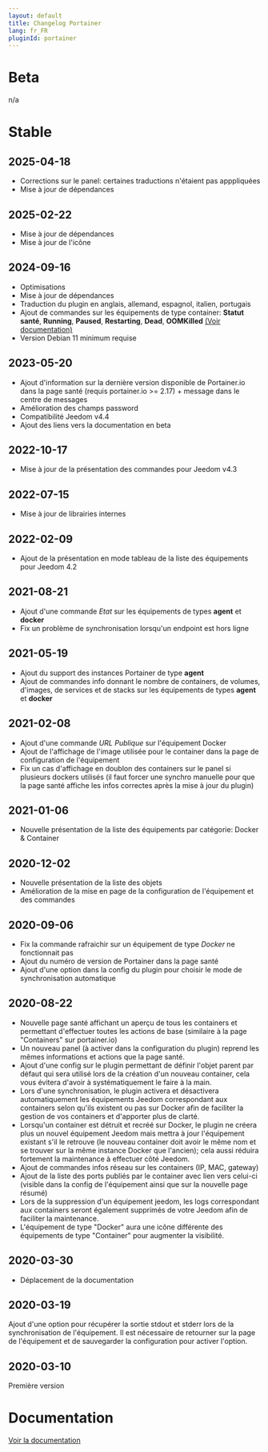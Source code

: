 ```yaml
---
layout: default
title: Changelog Portainer
lang: fr_FR
pluginId: portainer
---
```


# Beta

n/a

# Stable

## 2025-04-18

- Corrections sur le panel: certaines traductions n'étaient pas apppliquées
- Mise à jour de dépendances

## 2025-02-22

- Mise à jour de dépendances
- Mise à jour de l'icône

## 2024-09-16

- Optimisations
- Mise à jour de dépendances
- Traduction du plugin en anglais, allemand, espagnol, italien, portugais
- Ajout de commandes sur les équipements de type container: **Statut santé**, **Running**, **Paused**, **Restarting**, **Dead**, **OOMKilled** [(Voir documentation)]({{site.baseurl}}/{{page.pluginId}}/{{page.lang}})
- Version Debian 11 minimum requise

## 2023-05-20

- Ajout d'information sur la dernière version disponible de Portainer.io dans la page santé (requis portainer.io >= 2.17) + message dans le centre de messages
- Amélioration des champs password
- Compatibilité Jeedom v4.4
- Ajout des liens vers la documentation en beta

## 2022-10-17

- Mise à jour de la présentation des commandes pour Jeedom v4.3

## 2022-07-15

- Mise à jour de librairies internes

## 2022-02-09

- Ajout de la présentation en mode tableau de la liste des équipements pour Jeedom 4.2

## 2021-08-21

- Ajout d'une commande _Etat_ sur les équipements de types **agent** et **docker**
- Fix un problème de synchronisation lorsqu'un endpoint est hors ligne

## 2021-05-19

- Ajout du support des instances Portainer de type **agent**
- Ajout de commandes info donnant le nombre de containers, de volumes, d'images, de services et de stacks sur les équipements de types **agent** et **docker**

## 2021-02-08

- Ajout d'une commande _URL Publique_ sur l'équipement Docker
- Ajout de l'affichage de l'image utilisée pour le container dans la page de configuration de l'équipement
- Fix un cas d'affichage en doublon des containers sur le panel si plusieurs dockers utilisés (il faut forcer une synchro manuelle pour que la page santé affiche les infos correctes après la mise à jour du plugin)

## 2021-01-06

- Nouvelle présentation de la liste des équipements par catégorie: Docker & Container

## 2020-12-02

- Nouvelle présentation de la liste des objets
- Amélioration de la mise en page de la configuration de l'équipement et des commandes

## 2020-09-06

- Fix la commande rafraichir sur un équipement de type _Docker_ ne fonctionnait pas
- Ajout du numéro de version de Portainer dans la page santé
- Ajout d'une option dans la config du plugin pour choisir le mode de synchronisation automatique

## 2020-08-22

- Nouvelle page santé affichant un aperçu de tous les containers et permettant d'effectuer toutes les actions de base (similaire à la page "Containers" sur portainer.io)
- Un nouveau panel (à activer dans la configuration du plugin) reprend les mêmes informations et actions que la page santé.
- Ajout d'une config sur le plugin permettant de définir l'objet parent par défaut qui sera utilisé lors de la création d'un nouveau container, cela vous évitera d'avoir à systématiquement le faire à la main.
- Lors d'une synchronisation, le plugin activera et désactivera automatiquement les équipements Jeedom correspondant aux containers selon qu'ils existent ou pas sur Docker afin de faciliter la gestion de vos containers et d'apporter plus de clarté.
- Lorsqu'un container est détruit et recréé sur Docker, le plugin ne créera plus un nouvel équipement Jeedom mais mettra à jour l'équipement existant s'il le retrouve (le nouveau container doit avoir le même nom et se trouver sur la même instance Docker que l'ancien); cela aussi réduira fortement la maintenance à effectuer côté Jeedom.
- Ajout de commandes infos réseau sur les containers (IP, MAC, gateway)
- Ajout de la liste des ports publiés par le container avec lien vers celui-ci (visible dans la config de l'équipement ainsi que sur la nouvelle page résumé)
- Lors de la suppression d'un équipement jeedom, les logs correspondant aux containers seront également supprimés de votre Jeedom afin de faciliter la maintenance.
- L'équipement de type "Docker" aura une icône différente des équipements de type "Container" pour augmenter la visibilité.

## 2020-03-30

- Déplacement de la documentation

## 2020-03-19

Ajout d'une option pour récupérer la sortie stdout et stderr lors de la synchronisation de l'équipement. Il est nécessaire de retourner sur la page de l'équipement et de sauvegarder la configuration pour activer l'option.

## 2020-03-10

Première version

# Documentation

[Voir la documentation]({{site.baseurl}}/{{page.pluginId}}/{{page.lang}})
